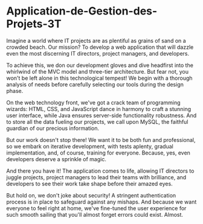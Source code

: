 # Application-de-Gestion-des-Projets-3T
Imagine a world where IT projects are as plentiful as grains of sand on a crowded beach. Our mission? To develop a web application that will dazzle even the most discerning IT directors, project managers, and developers.

To achieve this, we don our development gloves and dive headfirst into the whirlwind of the MVC model and three-tier architecture. But fear not, you won't be left alone in this technological tempest! We begin with a thorough analysis of needs before carefully selecting our tools during the design phase.

On the web technology front, we've got a crack team of programming wizards: HTML, CSS, and JavaScript dance in harmony to craft a stunning user interface, while Java ensures server-side functionality robustness. And to store all the data fueling our projects, we call upon MySQL, the faithful guardian of our precious information.

But our work doesn't stop there! We want it to be both fun and professional, so we embark on iterative development, with tests aplenty, gradual implementation, and, of course, training for everyone. Because, yes, even developers deserve a sprinkle of magic.

And there you have it! The application comes to life, allowing IT directors to juggle projects, project managers to lead their teams with brilliance, and developers to see their work take shape before their amazed eyes.

But hold on, we don't joke about security! A stringent authentication process is in place to safeguard against any mishaps. And because we want everyone to feel right at home, we've fine-tuned the user experience for such smooth sailing that you'll almost forget errors could exist. Almost.
